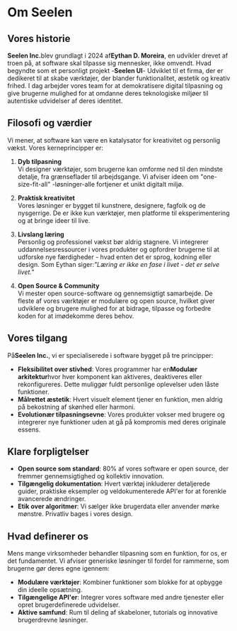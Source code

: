 # Om Seelen

## Vores historie

**Seelen Inc.**&#x62;lev grundlagt i 2024 af**Eythan D. Moreira**, en udvikler drevet af troen på, at software skal tilpasse sig mennesker, ikke omvendt. Hvad begyndte som et personligt projekt -**Seelen UI**- Udviklet til et firma, der er dedikeret til at skabe værktøjer, der blander funktionalitet, æstetik og kreativ frihed. I dag arbejder vores team for at demokratisere digital tilpasning og give brugerne mulighed for at omdanne deres teknologiske miljøer til autentiske udvidelser af deres identitet.

## Filosofi og værdier

Vi mener, at software kan være en katalysator for kreativitet og personlig vækst. Vores kerneprincipper er:

1. **Dyb tilpasning**\
   Vi designer værktøjer, som brugerne kan omforme ned til den mindste detalje, fra grænseflader til arbejdsgange. Vi afviser ideen om "one-size-fit-all" -løsninger-alle fortjener et unikt digitalt miljø.

2. **Praktisk kreativitet**\
   Vores løsninger er bygget til kunstnere, designere, fagfolk og de nysgerrige. De er ikke kun værktøjer, men platforme til eksperimentering og at bringe ideer til live.

3. **Livslang læring**\
   Personlig og professionel vækst bør aldrig stagnere. Vi integrerer uddannelsesressourcer i vores produkter og opfordrer brugerne til at udforske nye færdigheder - hvad enten det er sprog, kodning eller design. Som Eythan siger:*"Læring er ikke en fase i livet - det er selve livet."*

4. **Open Source & Community**\
   Vi mester open source-software og gennemsigtigt samarbejde. De fleste af vores værktøjer er modulære og open source, hvilket giver udviklere og brugere mulighed for at bidrage, tilpasse og forbedre koden for at imødekomme deres behov.

## Vores tilgang

På**Seelen Inc.**, vi er specialiserede i software bygget på tre principper:

* **Fleksibilitet over stivhed**: Vores programmer har en**Modulær arkitektur**hvor hver komponent kan aktiveres, deaktiveres eller rekonfigureres. Dette muliggør fuldt personlige oplevelser uden låste funktioner.
* **Målrettet æstetik**: Hvert visuelt element tjener en funktion, men aldrig på bekostning af skønhed eller harmoni.
* **Evolutionær tilpasningsevne**: Vores produkter vokser med brugere og integrerer nye funktioner uden at gå på kompromis med deres originale essens.

## Klare forpligtelser

* **Open source som standard**: 80% af vores software er open source, der fremmer gennemsigtighed og kollektiv innovation.
* **Tilgængelig dokumentation**: Hvert værktøj inkluderer detaljerede guider, praktiske eksempler og veldokumenterede API'er for at forenkle avancerede ændringer.
* **Etik over algoritmer**: Vi sælger ikke brugerdata eller anvender mørke mønstre. Privatliv bages i vores design.

## Hvad definerer os

Mens mange virksomheder behandler tilpasning som en funktion, for os, er det fundamentet. Vi afviser generiske løsninger til fordel for rammerne, som brugerne gør deres egne igennem:

* **Modulære værktøjer**: Kombiner funktioner som blokke for at opbygge din ideelle opsætning.
* **Tilgængelige API'er**: Integrer vores software med andre tjenester eller opret brugerdefinerede udvidelser.
* **Aktive samfund**: Rum til deling af skabeloner, tutorials og innovative brugerdrevne løsninger.
